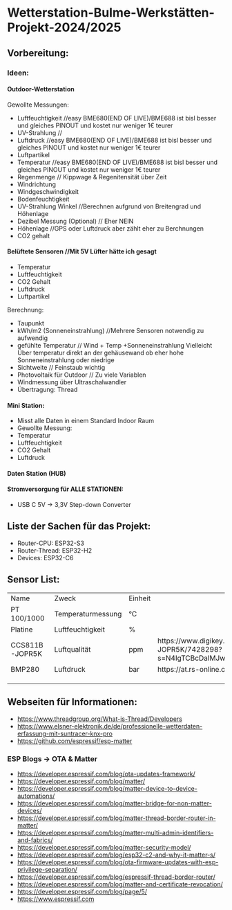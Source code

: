 # Wetterstation-Bulme-Werkstätten-Projekt-2024/2025

## Vorbereitung:

### Ideen:
#### Outdoor-Wetterstation
Gewollte Messungen:
- Luftfeuchtigkeit //easy BME680(END OF LIVE)/BME688 ist bisl besser und gleiches PINOUT und kostet nur weniger 1€ teurer
- UV-Strahlung //
- Luftdruck  //easy BME680(END OF LIVE)/BME688 ist bisl besser und gleiches PINOUT und kostet nur weniger 1€ teurer
- Luftpartikel 
- Temperatur  //easy BME680(END OF LIVE)/BME688 ist bisl besser und gleiches PINOUT und kostet nur weniger 1€ teurer
- Regenmenge // Kippwage & Regenitensität über Zeit
- Windrichtung
- Windgeschwindigkeit
- Bodenfeuchtigkeit 
- UV-Strahlung Winkel //Berechnen aufgrund von Breitengrad und Höhenlage
- Dezibel Messung (Optional) // Eher NEIN
- Höhenlage  //GPS oder Luftdruck aber zählt eher zu Berchnungen
- CO2 gehalt  

 #### Belüftete Sensoren  //Mit 5V Lüfter hätte ich gesagt
- Temperatur
- Luftfeuchtigkeit
- CO2 Gehalt
- Luftdruck
- Luftpartikel

Berechnung:
- Taupunkt
- kWh/m2 (Sonneneinstrahlung) //Mehrere Sensoren notwendig zu aufwendig
- gefühlte Temperatur // Wind + Temp +Sonneneinstrahlung Vielleicht Über temperatur direkt an der gehäusewand ob eher hohe Sonneneinstrahlung oder niedrige 
- Sichtweite  // Feinstaub wichtig 
- Photovoltaik für Outdoor  // Zu viele Variablen
- Windmessung über Ultraschalwandler
- Übertragung: Thread


#### Mini Station:
- Misst alle Daten in einem Standard Indoor Raum
- Gewollte Messung:
- Temperatur
- Luftfeuchtigkeit
- CO2 Gehalt
- Luftdruck

#### Daten Station (HUB)


#### Stromversorgung für ALLE STATIONEN:
- USB C 5V -> 3,3V Step-down Converter

## Liste der Sachen für das Projekt:
- Router-CPU: ESP32-S3
- Router-Thread: ESP32-H2
- Devices: ESP32-C6


## Sensor List:


<table>
 <tr height=20 style='height:15.0pt'>
  <td height=20 class=xl66 width=124 style='height:15.0pt;width:93pt'>Name</td>
  <td class=xl66 width=143 style='width:107pt'>Zweck</td>
  <td class=xl66 width=143 style='width:107pt'>Einheit</td>
  <td class=xl67 width=977 style='width:733pt'>&nbsp;</td>

 <tr height=20 style='height:15.0pt'>
  <td height=20 class=xl65 style='height:15.0pt'>PT 100/1000</td>
  <td class=xl65>Temperaturmessung</td>
  <td class=xl65>°C</td>
  <td></td>
 </tr>
 <tr height=20 style='height:15.0pt'>
  <td height=20 class=xl65 style='height:15.0pt'>Platine</td>
  <td class=xl65>Luftfeuchtigkeit</td>
  <td class=xl65>%</td>
  <td></td>
 </tr>
 <tr height=20 style='height:15.0pt'>
  <td height=20 class=xl65 style='height:15.0pt'>CCS811B-JOPR5K</td>
  <td class=xl65>Luftqualität</td>
  <td class=xl65>ppm</td>
  <td>https://www.digikey.at/de/products/detail/sciosense/CCS811B-JOPR5K/7428298?s=N4IgTCBcDaIMJwMoA4CMqBCBaAUgeQAUAlAVgGkQBdAXyA</td>
 </tr>
 <tr height=20 style='height:15.0pt'>
  <td height=20 class=xl65 style='height:15.0pt'>BMP280</td>
  <td class=xl65>Luftdruck</td>
  <td class=xl65>bar</td>
  <td>https://at.rs-online.com/web/p/drucksensor-ics/8496187</td>
 </tr>
 <tr height=20 style='height:15.0pt'>
  <td height=20 class=xl65 style='height:15.0pt'></td>
  <td class=xl65></td>
  <td class=xl65></td>
  <td></td>
 </tr>
 <tr height=0 style='display:none'>
  <td width=124 style='width:93pt'></td>
  <td width=143 style='width:107pt'></td>
  <td width=143 style='width:107pt'></td>
  <td width=977 style='width:733pt'></td>
 </tr>
</table>



## Webseiten für Informationen:

- https://www.threadgroup.org/What-is-Thread/Developers
- https://www.elsner-elektronik.de/de/professionelle-wetterdaten-erfassung-mit-suntracer-knx-pro
- https://github.com/espressif/esp-matter

### ESP Blogs -> OTA & Matter

- https://developer.espressif.com/blog/ota-updates-framework/
- https://developer.espressif.com/blog/matter/
- https://developer.espressif.com/blog/matter-device-to-device-automations/
- https://developer.espressif.com/blog/matter-bridge-for-non-matter-devices/
- https://developer.espressif.com/blog/matter-thread-border-router-in-matter/
- https://developer.espressif.com/blog/matter-multi-admin-identifiers-and-fabrics/
- https://developer.espressif.com/blog/matter-security-model/
- https://developer.espressif.com/blog/esp32-c2-and-why-it-matter-s/
- https://developer.espressif.com/blog/ota-firmware-updates-with-esp-privilege-separation/
- https://developer.espressif.com/blog/espressif-thread-border-router/
- https://developer.espressif.com/blog/matter-and-certificate-revocation/
- https://developer.espressif.com/blog/page/5/
- https://www.espressif.com
